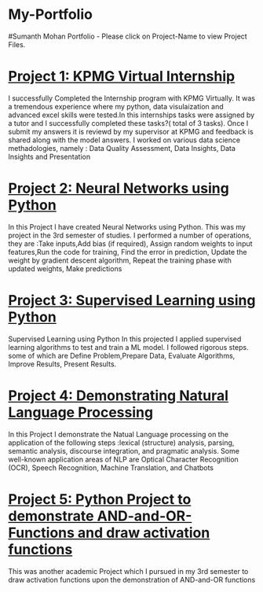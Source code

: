 # My-Portfolio
#Sumanth Mohan Portfolio - Please click on Project-Name to view Project Files.

# [Project 1: KPMG Virtual Internship ](https://github.com/Sumanth3493/KPMG-Virtual-Internship)
I successfully Completed the Internship program with KPMG Virtually. It was a tremendous experience where my python, data visulaization and advanced excel skills were tested.In this internships tasks were assigned by a tutor and I successfully completed these tasks?( total of 3 tasks). Once I submit my answers it is reviewd by my supervisor at KPMG and feedback is shared along with the model answers. I worked on various data science methadologies, namely : Data Quality Assessment, Data Insights, Data Insights and Presentation

# [Project 2: Neural Networks using Python](https://github.com/Sumanth3493/Neural-Networks-using-Python) 
In this Project I have created Neural Networks using Python. This was my project in the 3rd semester of studies. I performed a number of operations, they are :Take inputs,Add bias (if required), Assign random weights to input features,Run the code for training, Find the error in prediction, Update the weight by gradient descent algorithm, Repeat the training phase with updated weights, Make predictions

# [Project 3: Supervised Learning using Python](https://github.com/Sumanth3493/Project-to-Demonstrate-Supervised-Learning-using-Python)
Supervised Learning using Python In this projected I applied supervised learning algorithms to test and train a ML model. I followed rigorous steps. some of which are Define Problem,Prepare Data, Evaluate Algorithms, Improve Results, Present Results.

# [Project 4: Demonstrating Natural Language Processing](https://github.com/Sumanth3493/Project-to-Demonstrate-Natural-Language-Processing-using-Python)
In this Project I demonstrate the Natual Language processing on the application of the following steps :lexical (structure) analysis, parsing, semantic analysis, discourse integration, and pragmatic analysis. Some well-known application areas of NLP are Optical Character Recognition (OCR), Speech Recognition, Machine Translation, and Chatbots

# [Project 5: Python Project to demonstrate AND-and-OR-Functions and draw activation functions](https://github.com/Sumanth3493/Python-Project-to-demonstrate-AND-and-OR-functions-and-draw-Activation-Functions)
This was another academic Project which I pursued in my 3rd semester to draw activation functions upon the demonstration of AND-and-OR functions

